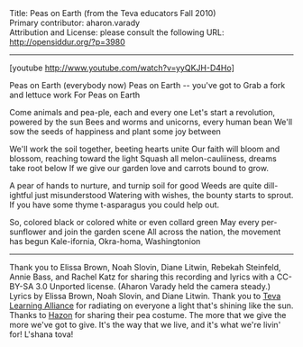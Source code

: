 <html>
<head></head>
<body>
Title: Peas on Earth (from the Teva educators Fall 2010)<br />
Primary contributor: aharon.varady<br />
Attribution and License: please consult the following URL: <a href="http://opensiddur.org/?p=3980">http://opensiddur.org/?p=3980</a>
<p />
<hr />

[youtube http://www.youtube.com/watch?v=yyQKJH-D4Ho]

<div class="english">
Peas on Earth (everybody now)
Peas on Earth -- you've got to
Grab a fork and lettuce work
For Peas on Earth

Come animals and pea-ple, each and every one
Let's start a revolution, powered by the sun
Bees and worms and unicorns, every human bean
We'll sow the seeds of happiness and plant some joy between

We'll work the soil together, beeting hearts unite
Our faith will bloom and blossom, reaching toward the light
Squash all melon-cauliiness, dreams take root below
If we give our garden love and carrots bound to grow.

A pear of hands to nurture, and turnip soil for good
Weeds are quite dill-ightful just misunderstood
Watering with wishes, the bounty starts to sprout.
If you have some thyme t-asparagus you could help out.

So, colored black or colored white or even collard green
May every per-sunflower and join the garden scene
All across the nation, the movement has begun
Kale-ifornia, Okra-homa, Washingtonion
</div>

<hr />

Thank you to Elissa Brown, Noah Slovin, Diane Litwin, Rebekah Steinfeld, Annie Bass, and Rachel Katz for sharing this recording and lyrics with a CC-BY-SA 3.0 Unported license. (Aharon Varady held the camera steady.) Lyrics by Elissa Brown, Noah Slovin, and Diane Litwin. Thank you to <a href="http://www.tevalearningalliance.org/">Teva Learning Alliance</a> for radiating on everyone a light that's shining like the sun. Thanks to <a href="http://www.hazon.org/">Hazon</a> for sharing their pea costume. The more that we give the more we've got to give. It's the way that we live, and it's what we're livin' for! L'shana tova!
</body>
</html>